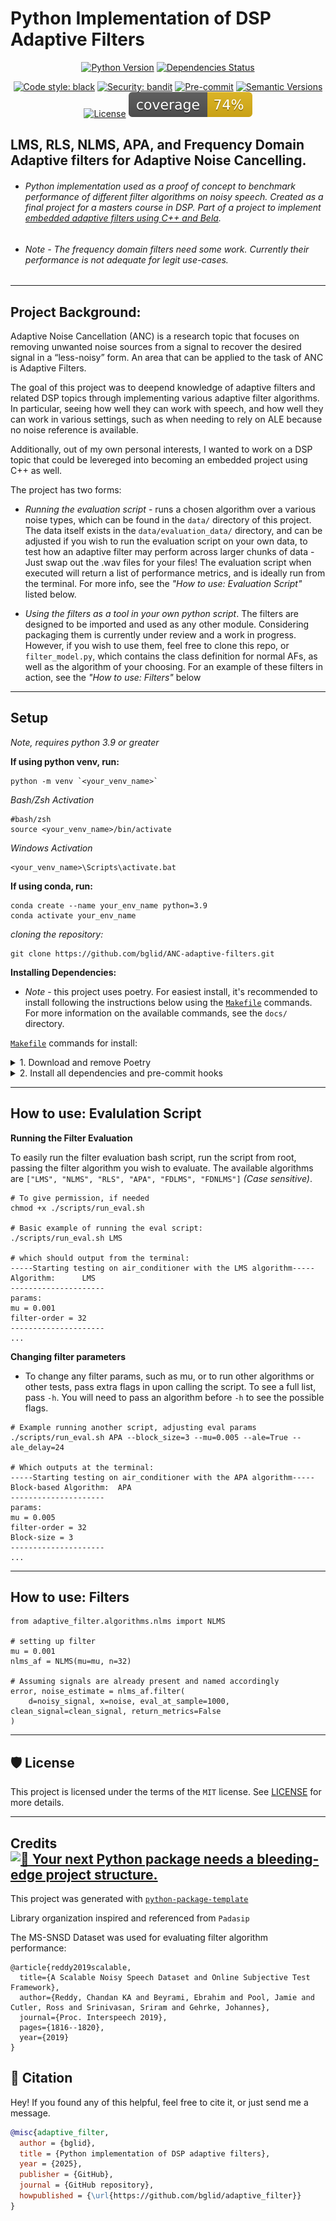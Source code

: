 # Python Implementation of DSP Adaptive Filters

<div align="center">

[![Python Version](https://img.shields.io/pypi/pyversions/adaptive_filter.svg)](https://pypi.org/project/adaptive_filter/)
[![Dependencies Status](https://img.shields.io/badge/dependencies-up%20to%20date-brightgreen.svg)](https://github.com/bglid/adaptive_filter/pulls?utf8=%E2%9C%93&q=is%3Apr%20author%3Aapp%2Fdependabot)

[![Code style: black](https://img.shields.io/badge/code%20style-black-000000.svg)](https://github.com/psf/black)
[![Security: bandit](https://img.shields.io/badge/security-bandit-green.svg)](https://github.com/PyCQA/bandit)
[![Pre-commit](https://img.shields.io/badge/pre--commit-enabled-brightgreen?logo=pre-commit&logoColor=white)](https://github.com/bglid/adaptive_filter/blob/master/.pre-commit-config.yaml)
[![Semantic Versions](https://img.shields.io/badge/%20%20%F0%9F%93%A6%F0%9F%9A%80-semantic--versions-e10079.svg)](https://github.com/bglid/adaptive_filter/releases)
[![License](https://img.shields.io/github/license/bglid/adaptive_filter)](https://github.com/bglid/adaptive_filter/blob/master/LICENSE)
![Coverage Report](assets/images/coverage.svg)



</div>

## LMS, RLS, NLMS, APA, and Frequency Domain Adaptive filters for Adaptive Noise Cancelling.

* ###### Python implementation used as a proof of concept to benchmark performance of different filter algorithms on noisy speech. Created as a final project for a masters course in DSP. Part of a project to implement [embedded adaptive filters using C++ and Bela](https://github.com/bglid/Bela-NLMS-ANC#).

* ###### *Note* - The frequency domain filters need some work. Currently their performance is not adequate for legit use-cases. 

 - - - 
 ## Project Background:
Adaptive Noise Cancellation (ANC) is a research topic that focuses on removing unwanted noise sources from a signal to recover the desired signal in a “less-noisy” form. An area that can be applied to the task of ANC is Adaptive Filters.

The goal of this project was to deepend knowledge of adaptive filters and related DSP topics through implementing various adaptive filter algorithms. In particular, seeing how well they can work with speech, and how well they can work in various settings, such as when needing to rely on ALE because no noise reference is available.

Additionally, out of my own personal interests, I wanted to work on a DSP topic that could be levereged into becoming an embedded project using C++ as well. 

The project has two forms: 
 - *Running the evaluation script* - runs a chosen algorithm over a various noise types, which can be found in the ```data/``` directory of this project. The data itself exists in the ```data/evaluation_data/``` directory, and can be adjusted if you wish to run the evaluation script on your own data, to test how an adaptive filter may perform across larger chunks of data - Just swap out the .wav files for your files! The evaluation script when executed will return a list of performance metrics, and is ideally run from the terminal. For more info, see the *"How to use: Evaluation Script"* listed below.

  - *Using the filters as a tool in your own python script*. The filters are designed to be imported and used as any other module. Considering packaging them is currently under review and a work in progress. However, if you wish to use them, feel free to clone this repo, or ```filter_model.py```, which contains the class definition for normal AFs, as well as the algorithm of your choosing. For an example of these filters in action, see the *"How to use: Filters"* below 

 - - - 
 ## Setup

*Note, requires python 3.9 or greater*

**If using python venv, run:**

```
python -m venv `<your_venv_name>`
```

*Bash/Zsh Activation*

```
#bash/zsh
source <your_venv_name>/bin/activate 
```

*Windows Activation*

```
<your_venv_name>\Scripts\activate.bat
```

**If using conda, run:**

```
conda create --name your_env_name python=3.9
conda activate your_env_name
```
*cloning the repository:*

```
git clone https://github.com/bglid/ANC-adaptive-filters.git
```

**Installing Dependencies:**

 - *Note* - this project uses poetry. For easiest install, it's recommended to install following the instructions below using the [`Makefile`](https://github.com/bglid/adaptive_filter/blob/master/Makefile) commands. For more information on the available commands, see the ```docs/``` directory.

 
[`Makefile`](https://github.com/bglid/adaptive_filter/blob/master/Makefile) commands for install:

<details>
<summary>1. Download and remove Poetry</summary>
<p>

To download and install Poetry run:

```bash
make poetry-download
```

To uninstall

```bash
make poetry-remove
```

</p>
</details>

<details>
<summary>2. Install all dependencies and pre-commit hooks</summary>
<p>

Install requirements:

```bash
make install
```

Pre-commit hooks could be installed after `git init` via

```bash
make pre-commit-install
```
</p>
</details>

 - - -
 ## How to use: Evalulation Script

**Running the Filter Evaluation**

To easily run the filter evaluation bash script, run the script from root, passing the filter algorithm you wish to evaluate. The available algorithms are ```["LMS", "NLMS", "RLS", "APA", "FDLMS", "FDNLMS"]``` *(Case sensitive)*. 

```
# To give permission, if needed
chmod +x ./scripts/run_eval.sh

# Basic example of running the eval script:
./scripts/run_eval.sh LMS

# which should output from the terminal:
-----Starting testing on air_conditioner with the LMS algorithm-----
Algorithm:      LMS
---------------------
params:
mu = 0.001
filter-order = 32
---------------------
...
```
**Changing filter parameters**

 - To change any filter params, such as mu, or to run other algorithms or other tests, pass extra flags in upon calling the script. To see a full list, pass ```-h```. You will need to pass an algorithm before ```-h``` to see the possible flags.
 ```
 # Example running another script, adjusting eval params
./scripts/run_eval.sh APA --block_size=3 --mu=0.005 --ale=True --ale_delay=24

# Which outputs at the terminal:
-----Starting testing on air_conditioner with the APA algorithm-----
Block-based Algorithm:  APA
---------------------
params:
mu = 0.005
filter-order = 32
Block-size = 3
---------------------
...
 
 ```

 - - - 
 ## How to use: Filters
```
from adaptive_filter.algorithms.nlms import NLMS 

# setting up filter
mu = 0.001
nlms_af = NLMS(mu=mu, n=32)

# Assuming signals are already present and named accordingly 
error, noise_estimate = nlms_af.filter(
    d=noisy_signal, x=noise, eval_at_sample=1000, clean_signal=clean_signal, return_metrics=False
)
```

 - - -
## 🛡 License


This project is licensed under the terms of the `MIT` license. See [LICENSE](https://github.com/bglid/adaptive_filter/blob/master/LICENSE) for more details.
 - - -

## Credits [![🚀 Your next Python package needs a bleeding-edge project structure.](https://img.shields.io/badge/python--package--template-%F0%9F%9A%80-brightgreen)](https://github.com/TezRomacH/python-package-template)

This project was generated with [`python-package-template`](https://github.com/TezRomacH/python-package-template)


Library organization inspired and referenced from ``Padasip``

The MS-SNSD Dataset was used for evaluating filter algorithm performance:
```bibtext
@article{reddy2019scalable,
  title={A Scalable Noisy Speech Dataset and Online Subjective Test Framework},
  author={Reddy, Chandan KA and Beyrami, Ebrahim and Pool, Jamie and Cutler, Ross and Srinivasan, Sriram and Gehrke, Johannes},
  journal={Proc. Interspeech 2019},
  pages={1816--1820},
  year={2019}
}
```

## 📃 Citation
Hey! If you found any of this helpful, feel free to cite it, or just send me a message.
```bibtex
@misc{adaptive_filter,
  author = {bglid},
  title = {Python implementation of DSP adaptive filters},
  year = {2025},
  publisher = {GitHub},
  journal = {GitHub repository},
  howpublished = {\url{https://github.com/bglid/adaptive_filter}}
}
```
